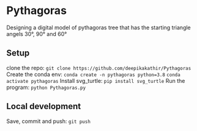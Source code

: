 # Pythagoras 
Designing a digital model of pythagoras tree that has the starting triangle angels 30°, 90° and 60°
## Setup
clone the repo:
`git clone https://github.com/deepikakathir/Pythagoras`
Create the conda env:
`conda create -n pythagoras python=3.8`
`conda activate pythagoras`
Install svg_turtle:
`pip install svg_turtle`
Run the program:
`python Pythagoras.py`

## Local development
Save, commit and push:
`git push`

